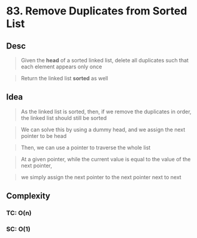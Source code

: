 # 83. Remove Duplicates from Sorted List

## Desc

> Given the **head** of a sorted linked list, delete all duplicates such that each element appears only once

> Return the linked list **sorted** as well

## Idea

> As the linked list is sorted, then, if we remove the duplicates in order, the linked list should still be sorted

> We can solve this by using a dummy head, and we assign the next pointer to be head

> Then, we can use a pointer to traverse the whole list

> At a given pointer, while the current value is equal to the value of the next pointer,

> we simply assign the next pointer to the next pointer next to next

## Complexity

### TC: O(n)

### SC: O(1)